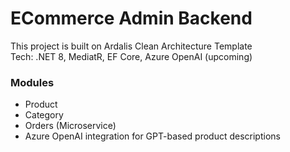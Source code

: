 # ECommerce Admin Backend

This project is built on Ardalis Clean Architecture Template  
Tech: .NET 8, MediatR, EF Core, Azure OpenAI (upcoming)

### Modules
- Product
- Category
- Orders (Microservice)
- Azure OpenAI integration for GPT-based product descriptions
